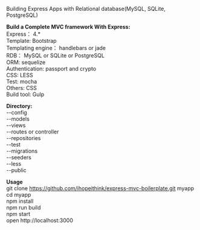 Building Express Apps with Relational database(MySQL, SQLite, PostgreSQL)<br>

<b>Build a Complete MVC framework With Express:</b><br>
Express： 4.*<br>
Template: Bootstrap<br>
Templating engine： handlebars or jade<br>
RDB： MySQL or SQLite or PostgreSQL <br>
ORM: sequelize<br>
Authentication: passport and crypto<br>
CSS: LESS<br>
Test: mocha<br>
Others: CSS<br>
Build tool: Gulp<br>

<b>Directory:</b><br>
--config<br>
--models<br>
--views<br>
--routes or controller<br>
--repositories<br>
--test<br>
--migrations<br>
--seeders<br>
--less<br>
--public<br>

<b>Usage</b><br>
git clone https://github.com/ihopeithink/express-mvc-boilerplate.git myapp<br>
cd myapp<br>
npm install<br>
npm run build<br>
npm start<br>
open http://localhost:3000
